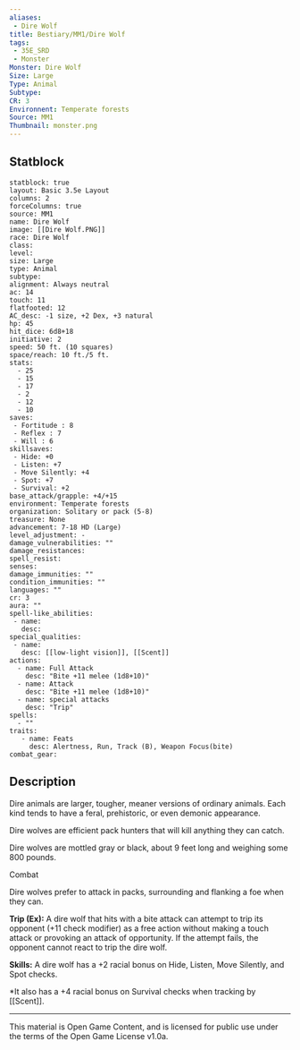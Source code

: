 ```yaml
---
aliases:
 - Dire Wolf
title: Bestiary/MM1/Dire Wolf
tags: 
 - 35E_SRD
 - Monster
Monster: Dire Wolf
Size: Large
Type: Animal
Subtype: 
CR: 3
Environnent: Temperate forests
Source: MM1
Thumbnail: monster.png
---
```


## Statblock

```statblock
statblock: true
layout: Basic 3.5e Layout
columns: 2
forceColumns: true
source: MM1 
name: Dire Wolf
image: [[Dire Wolf.PNG]]
race: Dire Wolf
class: 
level: 
size: Large
type: Animal
subtype: 
alignment: Always neutral
ac: 14
touch: 11
flatfooted: 12
AC_desc: -1 size, +2 Dex, +3 natural
hp: 45
hit_dice: 6d8+18
initiative: 2
speed: 50 ft. (10 squares)
space/reach: 10 ft./5 ft.
stats:
  - 25
  - 15
  - 17
  - 2
  - 12
  - 10
saves:
 - Fortitude : 8
 - Reflex : 7
 - Will : 6
skillsaves:
 - Hide: +0
 - Listen: +7
 - Move Silently: +4
 - Spot: +7
 - Survival: +2
base_attack/grapple: +4/+15
environment: Temperate forests
organization: Solitary or pack (5-8)
treasure: None
advancement: 7-18 HD (Large)
level_adjustment: -
damage_vulnerabilities: ""
damage_resistances: 
spell_resist: 
senses: 
damage_immunities: ""
condition_immunities: ""
languages: ""
cr: 3
aura: ""
spell-like_abilities:
 - name: 
   desc: 
special_qualities:
 - name:
   desc: [[low-light vision]], [[Scent]]
actions:
  - name: Full Attack
    desc: "Bite +11 melee (1d8+10)"
  - name: Attack
    desc: "Bite +11 melee (1d8+10)"
  - name: special attacks
    desc: "Trip"
spells:
  - ""
traits:
   - name: Feats
     desc: Alertness, Run, Track (B), Weapon Focus(bite)
combat_gear:  
```

## Description



Dire animals are larger, tougher, meaner versions of ordinary animals. Each kind tends to have a feral, prehistoric, or even demonic appearance.

Dire wolves are efficient pack hunters that will kill anything they can catch.

Dire wolves are mottled gray or black, about 9 feet long and weighing some 800 pounds.

Combat

Dire wolves prefer to attack in packs, surrounding and flanking a foe when they can.


**Trip (Ex):** A dire wolf that hits with a bite attack can attempt to trip its opponent (+11 check modifier) as a free action without making a touch attack or provoking an attack of opportunity. If the attempt fails, the opponent cannot react to trip the dire wolf.


**Skills:** A dire wolf has a +2 racial bonus on Hide, Listen, Move Silently, and Spot checks.

*It also has a +4 racial bonus on Survival checks when tracking by [[Scent]].

---

This material is Open Game Content, and is licensed for public use under the terms of the Open Game License v1.0a.

